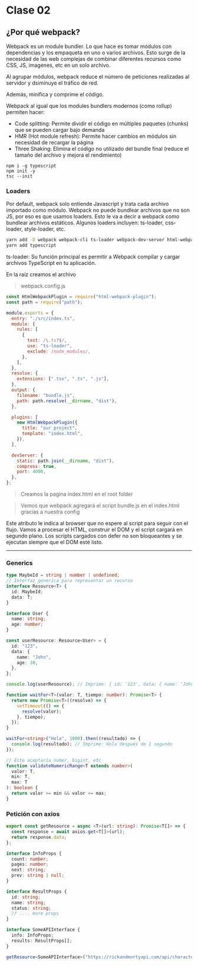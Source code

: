 # Clase 02

## ¿Por qué webpack?

Webpack es un module bundler. Lo que hace es tomar módulos con dependencias y los empaqueta en uno o varios archivos. Esto surge de la necesidad de las web complejas de combinar diferentes recursos como CSS, JS, imagenes, etc en un solo archivo.

Al agrupar módulos, webpack reduce el número de peticiones realizadas al servidor y dsiminuye el tráfico de red.

Además, minifica y comprime el código.

Webpack al igual que los modules bundlers modernos (como rollup) permiten hacer:

- Code splitting: Permite dividir el código en múltiples paquetes (chunks) que se pueden cargar bajo demanda
- HMR (Hot module refresh): Permite hacer cambios en módulos sin necesidad de recargar la página
- Three Shaking: Elimina el código no utilizado del bundle final (reduce el tamaño del archivo y mejora el rendimiento)

```
npm i -g typescript
npm init -y
tsc --init
```

### Loaders

Por default, webpack solo entiende Javascript y trata cada archivo importado como módulo. Webpack no puede bundlear archivos que no son JS, por eso es que usamos loaders. Esto le va a decir a webpack como bundlear archivos estáticos. Algunos loaders incluyen: ts-loader, css-loader, style-loader, etc.

```bash
yarn add -D webpack webpack-cli ts-loader webpack-dev-server html-webpack-plugin
yarn add typescript
```

ts-loader: Su función principal es permitir a Webpack compilar y cargar archivos TypeScript en tu aplicación.

En la raíz creamos el archivo

> webpack.config.js

```javascript
const HtmlWebpackPlugin = require("html-webpack-plugin");
const path = require("path");

module.exports = {
  entry: "./src/index.ts",
  module: {
    rules: [
      {
        test: /\.ts?$/,
        use: "ts-loader",
        exclude: /node_modules/,
      },
    ],
  },
  resolve: {
    extensions: [".tsx", ".ts", ".js"],
  },
  output: {
    filename: "bundle.js",
    path: path.resolve(__dirname, "dist"),
  },

  plugins: [
    new HtmlWebpackPlugin({
      title: "our project",
      template: "index.html",
    }),
  ],

  devServer: {
    static: path.join(__dirname, "dist"),
    compress: true,
    port: 4000,
  },
};
```

> Creamos la pagina index.html en el root folder

> Vemos que webpack agregará el script bundle.js en el index.html gracias a nuestra config

Este atributo le indica al browser que no espere al script para seguir con el flujo. Vamos a procesar el HTML, construir el DOM y el script cargará en segundo plano. Los scripts cargados con defer no son bloqueantes y se ejecutan siempre que el DOM esté listo.

<hr />

### Generics

```typescript
type MaybeId = string | number | undefined;
// Interfaz genérica para representar un recurso
interface Resource<T> {
  id: MaybeId;
  data: T;
}

interface User {
  name: string;
  age: number;
}

const userResource: Resource<User> = {
  id: "123",
  data: {
    name: "John",
    age: 30,
  },
};

console.log(userResource); // Imprime: { id: '123', data: { name: 'John', age: 30 } }

function waitFor<T>(valor: T, tiempo: number): Promise<T> {
  return new Promise<T>((resolve) => {
    setTimeout(() => {
      resolve(valor);
    }, tiempo);
  });
}

waitFor<string>("Hola", 1000).then((resultado) => {
  console.log(resultado); // Imprime: Hola después de 1 segundo
});

// Esto aceptaría numer, bigint, etc
function validateNumericRange<T extends number>(
  valor: T,
  min: T,
  max: T
): boolean {
  return valor >= min && valor <= max;
}
```

### Petición con axios

```typescript
export const getResource = async <T>(url: string): Promise<T[]> => {
  const response = await axios.get<T[]>(url);
  return response.data;
};

interface InfoProps {
  count: number;
  pages: number;
  next: string;
  prev: string | null;
}

interface ResultProps {
  id: string;
  name: string;
  status: string;
  // .... more props
}

interface SomeAPIInterface {
  info: InfoProps;
  results: ResultProps[];
}

getResource<SomeAPIInterface>("https://rickandmortyapi.com/api/character");
```
